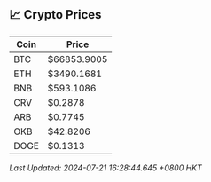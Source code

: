 ## 📈 Crypto Prices

| Coin | Price |
| ---- | ----- |
| BTC | $66853.9005 |
| ETH | $3490.1681 |
| BNB | $593.1086 |
| CRV | $0.2878 |
| ARB | $0.7745 |
| OKB | $42.8206 |
| DOGE | $0.1313 |

_Last Updated: 2024-07-21 16:28:44.645 +0800 HKT_